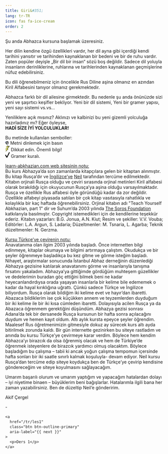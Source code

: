 ```yaml
---
title: Giri&#351;
lang: tr-TR
icon: fas fa-ice-cream
order: 2
---
```


<p>
&#350;u
anda
Abhazca
kursuna
ba&#351;lamak
&#252;zeresiniz.
</p>

<p>
Her
dilin
kendine
&#246;zg&#252;
&#246;zellikleri
vard&#305;r,
her
dil
ayna
gibi
i&#231;erdi&#287;i
kendi
tarihini
yans&#305;t&#305;r
ve
tarihinden
kaynaklanan
bir
bedeni
ve
bir
de
ruhu
vard&#305;r.
Zaten
pop&#252;ler
deyi&#351;le
&#8222;Bir
dil
bir
insan&#8220;
s&#246;z&#252;
bo&#351;
de&#287;ildir.
Sadece
dil
yoluyla
insanlar&#305;n
derinliklerine,
ruhlar&#305;na
ve
tarihlerinden
kaynaklanan
ge&#231;mi&#351;lerine
n&#252;fuz
edebilirsiniz.
</p>

<p>
Bu
dili
&#246;&#287;renebilmeniz
i&#231;in
&#246;ncelikle
Rus
Diline
a&#351;ina
olman&#305;z
en
az&#305;ndan
Kiril
Alfabesini
tan&#305;yor
olman&#305;z
gerekmektedir.
</p>

<p>
Abhazca
farkl&#305;
bir
dil
ailesine
girmektedir.
Bu
nedenle
&#351;u
anda
&#246;n&#252;n&#252;zde
sizi
yeni
ve
&#351;a&#351;&#305;rt&#305;c&#305;
ke&#351;ifler
bekliyor.
Yeni
bir
dil
sistemi,
Yeni
bir
gramer
yap&#305;s&#305;,
yeni
say&#305;
sistemi
vs.vs...
</p>

<p>
Yeniliklere
a&#231;&#305;k
m&#305;s&#305;n&#305;z?
Akl&#305;n&#305;z&#305;
ve
kalbinizi
bu
yeni
gizemli
yolculu&#287;a
haz&#305;rlad&#305;n&#305;z
m&#305;?
E&#287;er
&#246;yleyse,<br />
<b>HAD&#304;
S&#304;ZE
&#304;Y&#304;
YOLCULUKLAR!</b>
</p>

<p>Bu
metinde
kullan&#305;lan
semboller:<br />
<img src="/assets/img/listen.gif" width="12" height="12" border="0" alt="Listen" />
Metni
dinlemek
i&#231;in
bas&#305;n<br />
<img class="normal" src="/assets/img/lightning.gif" width="14" height="18" border="0" alt="Important material" />
Dikkat
edin.
&#214;nemli
bilgi!<br />
<img class="normal" src="/assets/img/tick.gif" width="14" height="18" border="0" alt="Grammar rule" />
Gramer
kural&#305;.
</p>

<p>
<u>learn-abkhazian.com web sitesinin notu:</u><br />
Bu
kurs
Abhazya&#8217;da
son
zamanlarda
kitap&#231;&#305;lara
gelen
bir
kitaptan
al&#305;nm&#305;&#351;t&#305;r.
Bu
kitap
Rus&#231;a&#8217;d&#305;r
ve
<a href="/">&#304;ngilizce&#8217;ye</a>
<a href="https://github.com/neilboyd/learn-abkhazian">Neil</a>
taraf&#305;ndan
terc&#252;me
edilmektedir.
Kitab&#305;n
orjinali
Rus&#231;a
oldu&#287;u
ve
&#231;eviri
s&#305;ras&#305;nda
orjinal
metinleri
Kiril
alfabesi
olarak
b&#305;rak&#305;ld&#305;&#287;&#305;
i&#231;in
okuyucunun
Rus&#231;a&#8217;ya
a&#351;ina
oldu&#287;u
varsay&#305;lmaktad&#305;r.
Rus&#231;a
ve
&#246;zellikle
Rus
alfabesi
&#246;yle
g&#246;r&#252;nd&#252;&#287;&#252;
kadar
da
zor
de&#287;ildir.
&#214;zellikle
alfabeyi
piyasada
sat&#305;lan
bir
&#231;ok
kitap
vas&#305;tas&#305;yla
rahatl&#305;kla
ve
kolayl&#305;kla
bir
ka&#231;
haftada
&#246;&#287;renebilirsiniz.
Orjinal
kitab&#305;n
ad&#305;
&quot;Teach
Yourself
Abkhazian,
part
1&quot;
dir
ve
Suhum&#8217;da
2003
y&#305;l&#305;nda
<a href="https://www.soros.org">The Soros Foundation</a>
katk&#305;lar&#305;yla
bas&#305;lm&#305;&#351;t&#305;r.
Copyright
istemedikleri
i&#231;in
de
kendilerine
te&#351;ekk&#252;r
ederiz.
Kitab&#305;n
yazarlar&#305;:
B.G.
Jonua,
A.N.
Kiut;
Resim
ve
&#351;ekiller:
V.V.
Vouba;
Edit&#246;rler:
L.A.
Argun,
S.
Ladaria;
D&#252;zeltmenler:
M.
Tsnaria,
L.
Agarba;
Teknik
d&#252;zeltmenler:
N.
Gerzma.
</p>

<p>
<u>Kursu T&#252;rk&#231;e&#8217;ye &#231;evirenin notu:</u><br />
Anavatan&#305;ma
olan
ilgim
2003
y&#305;l&#305;nda
ba&#351;lad&#305;.
&#214;nce
internetten
bilgi
edinmeye,
kitaplar
okumaya
ve
bilgimi
art&#305;rmaya
&#231;al&#305;&#351;t&#305;m.
Okuduk&#231;a
ve
bir
&#351;eyler
&#246;&#287;renmeye
ba&#351;lad&#305;k&#231;a
bu
kez
gitme
ve
g&#246;rme
iste&#287;im
ba&#351;lad&#305;.
Nihayet,
ara&#351;t&#305;rmalar
sonucunda
&#304;stanbul
Abhaz
derne&#287;inin
d&#252;zenledi&#287;i
Abhazya
gezisine
kat&#305;larak
anavatan&#305;m&#305;
g&#246;rme
ve
insanlar&#305;yla
tan&#305;&#351;ma
f&#305;rsat&#305;n&#305;
yakalad&#305;m.
Abhazya&#8217;ya
gitti&#287;imde
g&#246;rd&#252;&#287;&#252;m
muhte&#351;em
g&#252;zellikler
ve
dedelerimin
buradan
g&#246;&#231;
etti&#287;ini
bilmek
beni
ne
kadar
heyecanland&#305;rd&#305;ysa
orada
ya&#351;ayan
insanlarla
bir
kelime
bile
edememek
o
kadar
da
hayal
k&#305;r&#305;kl&#305;&#287;&#305;na
u&#287;ratt&#305;.
&#199;&#252;nk&#252;
sadece
T&#252;rk&#231;e
ve
&#304;ngilizce
biliyordum.
Rus&#231;a
olarak
bildi&#287;im
iki
kelime
evet
ve
hay&#305;r&#8217;dan
ibaretti.
Abazaca
bildiklerim
ise
&#231;ok
k&#252;&#231;&#252;kken
annem
ve
teyzemlerden
duydu&#287;um
bir
iki
kelime
ile
bir
iki
k&#305;sa
c&#252;mleden
ibaretti.
Dolay&#305;s&#305;yla
acilen
Rus&#231;a
ya
da
Abazaca
&#246;&#287;renmem
gerekti&#287;ini
d&#252;&#351;&#252;nd&#252;m.
Abhazya
gezisi
sonras&#305;
Adana&#8217;da
tek
bir
dersanede
Rus&#231;a
kursunun
bir
hafta
sonra
a&#231;&#305;laca&#287;&#305;n&#305;
duydum
ve
hemen
kay&#305;t
oldum.
Alt&#305;
ayl&#305;k
kursta
epeyce
&#351;eyler
&#246;&#287;rendim.
Maalesef
Rus
&#246;&#287;retmenimizin
gitmesiyle
dokuz
ay
s&#252;recek
kurs
alt&#305;
ayda
bitirilmek
zorunda
kald&#305;.
Bir
g&#252;n
internette
gezinirken
bu
siteye
rastlad&#305;m
ve
an&#305;nda
bu
kursu
T&#252;rk&#231;e&#8217;ye
&#231;evirmeye
karar
verdim.
B&#246;ylece
hem
kendim
Abhazca&#8217;y&#305;
birazc&#305;k
da
olsa
&#246;&#287;renmi&#351;
olacak
ve
hem
de
T&#252;rkiye&#8217;de
&#246;&#287;renmek
isteyenlere
de
birazc&#305;k
yard&#305;mc&#305;
olmu&#351;
olacakt&#305;m.
B&#246;ylece
ba&#351;lad&#305;&#287;&#305;m
bu
&#231;al&#305;&#351;ma
&#8211;
tabii
ki
ancak
yo&#287;un
&#231;al&#305;&#351;ma
tempomun
i&#231;ersinde
hafta
sonlar&#305;
bir
iki
saatle
s&#305;n&#305;rl&#305;
kalmak
ko&#351;uluyla-
devam
ediyor.
Neil
kursu
Rus&#231;a&#8217;dan
terc&#252;me
edip
siteye
koyduk&#231;a
ben
de
T&#252;rk&#231;e&#8217;ye
&#231;evirip
kendisine
g&#246;nderece&#287;im
ve
siteye
koyulmas&#305;n&#305;
sa&#287;layaca&#287;&#305;m.
</p>

<p>
Umar&#305;m
ba&#351;ar&#305;l&#305;
olurum
ve
umar&#305;m
yapt&#305;&#287;&#305;m
ve
yapaca&#287;&#305;m
hatalardan
dolay&#305;
&#8211;
iyi
niyetime
binaen
&#8211;
b&#252;y&#252;klerim
beni
ba&#287;&#305;&#351;larlar.
Hatalar&#305;mla
ilgili
bana
her
zaman
yazabilirsiniz.
Ben
de
d&#252;zeltip
Neil&#8217;e
g&#246;nderirim.
</p>

<p>Akif &#199;ergel</p>

<nav class="post-navigation d-flex justify-content-between" aria-label="Post Navigation">
    <div class="btn btn-outline-primary disabled" aria-label="{{ previous }}">
      <p>-</p>
    </div>

    <a
      href="/tr/les1"
      class="btn btn-outline-primary"
      aria-label="{{ next }}"
    >
      <p>Ders 1</p>
    </a>
</nav>
